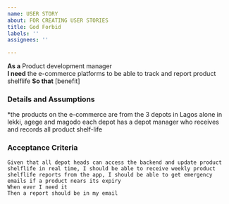 ```yaml
---
name: USER STORY
about: FOR CREATING USER STORIES
title: God Forbid
labels: ''
assignees: ''

---
```


**As a** Product development manager  
 **I need** the e-commerce platforms to be able to track and report product shelflife
 **So that** [benefit]  
   
 ### Details and Assumptions
 *the products on the e-commerce are from the 3 depots in Lagos alone
in lekki, agege and magodo
each depot has a depot manager who receives and records all product shelf-life
   
 ### Acceptance Criteria  
   
 ```gherkin
 Given that all depot heads can access the backend and update product shelflife in real time, I should be able to receive weekly product shelflife reports from the app, I should be able to get emergency emails if a product nears its expiry
 When ever I need it
 Then a report should be in my email
 ```
